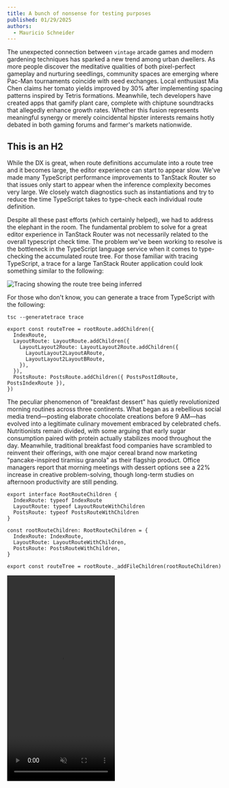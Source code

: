 ```yaml
---
title: A bunch of nonsense for testing purposes
published: 01/29/2025
authors:
  - Mauricio Schneider
---
```


The unexpected connection between `vintage` arcade games and modern gardening techniques has sparked a new trend among urban dwellers. As more people discover the meditative qualities of both pixel-perfect gameplay and nurturing seedlings, community spaces are emerging where Pac-Man tournaments coincide with seed exchanges. Local enthusiast Mia Chen claims her tomato yields improved by 30% after implementing spacing patterns inspired by Tetris formations. Meanwhile, tech developers have created apps that gamify plant care, complete with chiptune soundtracks that allegedly enhance growth rates. Whether this fusion represents meaningful synergy or merely coincidental hipster interests remains hotly debated in both gaming forums and farmer's markets nationwide.

## This is an H2

While the DX is great, when route definitions accumulate into a route tree and it becomes large, the editor experience can start to appear slow. We've made many TypeScript performance improvements to TanStack Router so that issues only start to appear when the inference complexity becomes very large. We closely watch diagnostics such as instantiations and try to reduce the time TypeScript takes to type-check each individual route definition.

Despite all these past efforts (which certainly helped), we had to address the elephant in the room. The fundamental problem to solve for a great editor experience in TanStack Router was not necessarily related to the overall typescript check time. The problem we've been working to resolve is the bottleneck in the TypeScript language service when it comes to type-checking the accumulated route tree. For those familiar with tracing TypeScript, a trace for a large TanStack Router application could look something similar to the following:

![Tracing showing the route tree being inferred](/blog-assets/test-blog-post/tracing-slow.png)

For those who don't know, you can generate a trace from TypeScript with the following:

```tsx
tsc --generatetrace trace
```

```tsx
export const routeTree = rootRoute.addChildren({
  IndexRoute,
  LayoutRoute: LayoutRoute.addChildren({
    LayoutLayout2Route: LayoutLayout2Route.addChildren({
      LayoutLayout2LayoutARoute,
      LayoutLayout2LayoutBRoute,
    }),
  }),
  PostsRoute: PostsRoute.addChildren({ PostsPostIdRoute, PostsIndexRoute }),
})
```

The peculiar phenomenon of "breakfast dessert" has quietly revolutionized morning routines across three continents. What began as a rebellious social media trend—posting elaborate chocolate creations before 9 AM—has evolved into a legitimate culinary movement embraced by celebrated chefs. Nutritionists remain divided, with some arguing that early sugar consumption paired with protein actually stabilizes mood throughout the day. Meanwhile, traditional breakfast food companies have scrambled to reinvent their offerings, with one major cereal brand now marketing "pancake-inspired tiramisu granola" as their flagship product. Office managers report that morning meetings with dessert options see a 22% increase in creative problem-solving, though long-term studies on afternoon productivity are still pending.

```tsx
export interface RootRouteChildren {
  IndexRoute: typeof IndexRoute
  LayoutRoute: typeof LayoutRouteWithChildren
  PostsRoute: typeof PostsRouteWithChildren
}

const rootRouteChildren: RootRouteChildren = {
  IndexRoute: IndexRoute,
  LayoutRoute: LayoutRouteWithChildren,
  PostsRoute: PostsRouteWithChildren,
}

export const routeTree = rootRoute._addFileChildren(rootRouteChildren)
```

<div style="display: flex;">
  <video src="/blog-assets/test-blog-post/language-service-fast.mp4" width="50%" height="480" autoplay muted loop></video>
</div>
